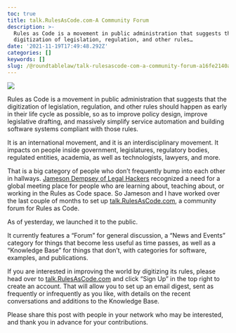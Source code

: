 ```yaml
---
toc: true
title: talk.RulesAsCode.com-A Community Forum
description: >-
  Rules as Code is a movement in public administration that suggests that the
  digitization of legislation, regulation, and other rules…
date: '2021-11-19T17:49:48.292Z'
categories: []
keywords: []
slug: /@roundtablelaw/talk-rulesascode-com-a-community-forum-a16fe2140a51
---
```


![](/1__a6PYI7IbPCWQcqFu__cSVqg.png)

Rules as Code is a movement in public administration that suggests that the digitization of legislation, regulation, and other rules should happen as early in their life cycle as possible, so as to improve policy design, improve legislative drafting, and massively simplify service automation and building software systems compliant with those rules.

It is an international movement, and it is an interdisciplinary movement. It impacts on people inside government, legislatures, regulatory bodies, regulated entities, academia, as well as technologists, lawyers, and more.

That is a big category of people who don’t frequently bump into each other in hallways. [Jameson Dempsey of Legal Hackers](https://www.twitter.com/jamesondempsey) recognized a need for a global meeting place for people who are learning about, teaching about, or working in the Rules as Code space. So Jameson and I have worked over the last couple of months to set up [talk.RulesAsCode.com](https://talk.RulesAsCode.com), a community forum for Rules as Code.

As of yesterday, we launched it to the public.

It currently features a “Forum” for general discussion, a “News and Events” category for things that become less useful as time passes, as well as a “Knowledge Base” for things that don’t, with categories for software, examples, and publications.

If you are interested in improving the world by digitizing its rules, please head over to [talk.RulesAsCode.com](https://talk.RulesAsCode.com) and click “Sign Up” in the top right to create an account. That will allow you to set up an email digest, sent as frequently or infrequently as you like, with details on the recent conversations and additions to the Knowledge Base.

Please share this post with people in your network who may be interested, and thank you in advance for your contributions.